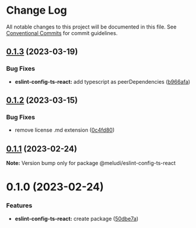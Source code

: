 # Change Log

All notable changes to this project will be documented in this file.
See [Conventional Commits](https://conventionalcommits.org) for commit guidelines.

## [0.1.3](https://github.com/meludi/eslint-config/compare/@meludi/eslint-config-ts-react@0.1.2...@meludi/eslint-config-ts-react@0.1.3) (2023-03-19)

### Bug Fixes

- **eslint-config-ts-react:** add typescript as peerDependencies ([b966afa](https://github.com/meludi/eslint-config/commit/b966afa1d83255fa778c46140a0f496c7710f3db))

## [0.1.2](https://github.com/meludi/eslint-config/compare/@meludi/eslint-config-ts-react@0.1.1...@meludi/eslint-config-ts-react@0.1.2) (2023-03-15)

### Bug Fixes

- remove license .md extension ([0c4fd80](https://github.com/meludi/eslint-config/commit/0c4fd80771fe7317e53b1a243c454aa46e122577))

## [0.1.1](https://github.com/meludi/eslint-config/compare/@meludi/eslint-config-ts-react@0.1.0...@meludi/eslint-config-ts-react@0.1.1) (2023-02-24)

**Note:** Version bump only for package @meludi/eslint-config-ts-react

# 0.1.0 (2023-02-24)

### Features

- **eslint-config-ts-react:** create package ([50dbe7a](https://github.com/meludi/eslint-config/commit/50dbe7a33e9f84e327a602d806f2011c0c40810a))
